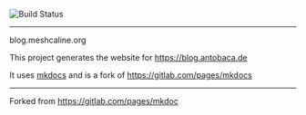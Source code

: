 ![Build Status](https://gitlab.antobaca.de/pages/meshcaline.org/badges/master/build.svg)

---

blog.meshcaline.org

This project generates the website for https://blog.antobaca.de

It uses [mkdocs][mkdocs] and is a fork of https://gitlab.com/pages/mkdocs 


[ci]: https://about.gitlab.com/gitlab-ci/
[mkdocs]: http://www.mkdocs.org
[mkdocs-gitlab]: https://gitlab.com/pages/mkdoc
[install]: http://www.mkdocs.org/#installation
[documentation]: http://www.mkdocs.org
[userpages]: https://docs.gitlab.com/ce/user/project/pages/introduction.html#user-or-group-pages
[projpages]: https://docs.gitlab.com/ce/user/project/pages/introduction.html#project-pages

---

Forked from https://gitlab.com/pages/mkdoc
